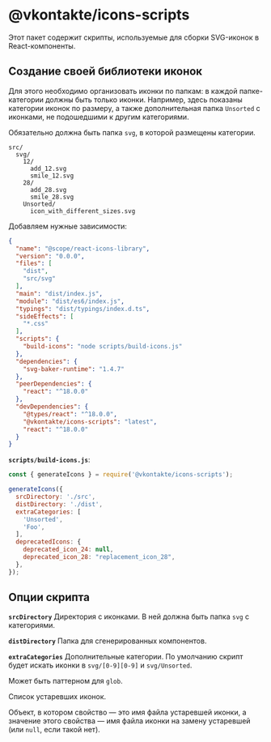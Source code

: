 # @vkontakte/icons-scripts

Этот пакет содержит скрипты, используемые для сборки SVG-иконок в React-компоненты.

## Создание своей библиотеки иконок

Для этого необходимо организовать иконки по папкам: в каждой папке-категории должны быть только иконки. Например, здесь показаны категории иконок по размеру, а также дополнительная папка `Unsorted` с иконками, не подошедшими к другим категориями.

Обязательно должна быть папка `svg`, в которой размещены категории.

```
src/
  svg/
    12/
      add_12.svg
      smile_12.svg
    28/
      add_28.svg
      smile_28.svg
    Unsorted/
      icon_with_different_sizes.svg
```

Добавляем нужные зависимости:

```json
{
  "name": "@scope/react-icons-library",
  "version": "0.0.0",
  "files": [
    "dist",
    "src/svg"
  ],
  "main": "dist/index.js",
  "module": "dist/es6/index.js",
  "typings": "dist/typings/index.d.ts",
  "sideEffects": [
    "*.css"
  ],
  "scripts": {
    "build-icons": "node scripts/build-icons.js"
  },
  "dependencies": {
    "svg-baker-runtime": "1.4.7"
  },
  "peerDependencies": {
    "react": "^18.0.0"
  },
  "devDependencies": {
    "@types/react": "^18.0.0",
    "@vkontakte/icons-scripts": "latest",
    "react": "^18.0.0"
  }
}
```

**`scripts/build-icons.js`**:

```js
const { generateIcons } = require('@vkontakte/icons-scripts');

generateIcons({
  srcDirectory: './src',
  distDirectory: './dist',
  extraCategories: [
    'Unsorted',
    'Foo',
  ],
  deprecatedIcons: {
    deprecated_icon_24: null,
    deprecated_icon_28: "replacement_icon_28",
  },
});
```

## Опции скрипта

**`srcDirectory`**
  Директория с иконками. В ней должна быть папка `svg` с категориями.

**`distDirectory`**
  Папка для сгенерированных компонентов.

**`extraCategories`**
  Дополнительные категории. По умолчанию скрипт будет искать иконки в `svg/[0-9][0-9]` и `svg/Unsorted`.

  Может быть паттерном для `glob`.

  Список устаревших иконок.
  
  Объект, в котором свойство — это имя файла устаревшей иконки, а значение этого свойства — имя файла иконки на замену устаревшей (или `null`, если такой нет).